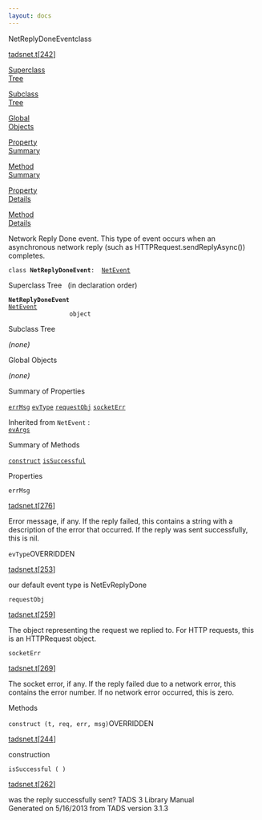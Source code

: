 ```yaml
---
layout: docs
---
```

<span class="title">NetReplyDoneEvent</span><span class="type">class</span>

[tadsnet.t](../file/tadsnet.t.html)\[[242](../source/tadsnet.t.html#242)\]

[Superclass  
Tree](#_SuperClassTree_)

[Subclass  
Tree](#_SubClassTree_)

[Global  
Objects](#_ObjectSummary_)

[Property  
Summary](#_PropSummary_)

[Method  
Summary](#_MethodSummary_)

[Property  
Details](#_Properties_)

[Method  
Details](#_Methods_)



Network Reply Done event. This type of event occurs when an asynchronous
network reply (such as HTTPRequest.sendReplyAsync()) completes.

`class `**`NetReplyDoneEvent`**` :   `[`NetEvent`](../object/NetEvent.html)



<span id="_SuperClassTree_"></span>



<span class="hdln">Superclass Tree</span>   (in declaration order)



**`NetReplyDoneEvent`**  
[`NetEvent`](../object/NetEvent.html)  
`                 object`  
<span id="_SubClassTree_"></span>



<span class="hdln">Subclass Tree</span>  



*(none)* <span id="_ObjectSummary_"></span>



<span class="hdln">Global Objects</span>  



*(none)* <span id="_PropSummary_"></span>



<span class="hdln">Summary of Properties</span>  



[`errMsg`](#errMsg) [`evType`](#evType) [`requestObj`](#requestObj) [`socketErr`](#socketErr)

Inherited from `NetEvent` :  
[`evArgs`](../object/NetEvent.html#evArgs)

<span id="_MethodSummary_"></span>



<span class="hdln">Summary of Methods</span>  



[`construct`](#construct) [`isSuccessful`](#isSuccessful)



<span id="_Properties_"></span>



<span class="hdln">Properties</span>  



<span id="errMsg"></span>

`errMsg`

[tadsnet.t](../file/tadsnet.t.html)\[[276](../source/tadsnet.t.html#276)\]



Error message, if any. If the reply failed, this contains a string with
a description of the error that occurred. If the reply was sent
successfully, this is nil.



<span id="evType"></span>

`evType`<span class="rem">OVERRIDDEN</span>

[tadsnet.t](../file/tadsnet.t.html)\[[253](../source/tadsnet.t.html#253)\]



our default event type is NetEvReplyDone



<span id="requestObj"></span>

`requestObj`

[tadsnet.t](../file/tadsnet.t.html)\[[259](../source/tadsnet.t.html#259)\]



The object representing the request we replied to. For HTTP requests,
this is an HTTPRequest object.



<span id="socketErr"></span>

`socketErr`

[tadsnet.t](../file/tadsnet.t.html)\[[269](../source/tadsnet.t.html#269)\]



The socket error, if any. If the reply failed due to a network error,
this contains the error number. If no network error occurred, this is
zero.



<span id="_Methods_"></span>



<span class="hdln">Methods</span>  



<span id="construct"></span>

`construct (t, req, err, msg)`<span class="rem">OVERRIDDEN</span>

[tadsnet.t](../file/tadsnet.t.html)\[[244](../source/tadsnet.t.html#244)\]



construction



<span id="isSuccessful"></span>

`isSuccessful ( )`

[tadsnet.t](../file/tadsnet.t.html)\[[262](../source/tadsnet.t.html#262)\]



was the reply successfully sent?
TADS 3 Library Manual  
Generated on 5/16/2013 from TADS version 3.1.3


